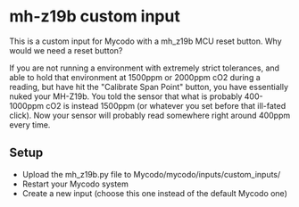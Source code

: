 # mh-z19b custom input 

This is a custom input for Mycodo with a mh_z19b MCU reset button. Why would we need a reset button?

If you are not running a environment with extremely strict tolerances, and able to hold that environment at 1500ppm or 2000ppm cO2 during a reading, but have hit the "Calibrate Span Point" button, you have essentially nuked your MH-Z19b. You told the sensor that what is probably 400-1000ppm cO2 is instead 1500ppm (or whatever you set before that ill-fated click). Now your sensor will probably read somewhere right around 400ppm every time.

## Setup
- Upload the mh_z19b.py file to Mycodo/mycodo/inputs/custom_inputs/
- Restart your Mycodo system
- Create a new input (choose this one instead of the default Mycodo one)
